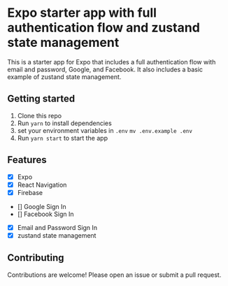 # Expo starter app with full authentication flow and zustand state management

This is a starter app for Expo that includes a full authentication flow with email and password, Google, and Facebook. It also includes a basic example of zustand state management.

## Getting started

1. Clone this repo
2. Run `yarn` to install dependencies
3. set your environment variables in `.env` `mv .env.example .env`
4. Run `yarn start` to start the app

## Features

- [x] Expo
- [x] React Navigation
- [x] Firebase
- [] Google Sign In
- [] Facebook Sign In
- [x] Email and Password Sign In
- [x] zustand state management

## Contributing

Contributions are welcome! Please open an issue or submit a pull request.

